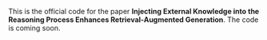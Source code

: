 This is the official code for the paper **Injecting External Knowledge into the Reasoning Process Enhances Retrieval-Augmented Generation**. The code is coming soon.
